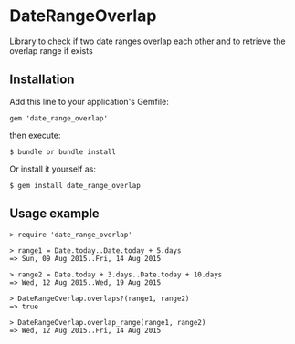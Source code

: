 # DateRangeOverlap

Library to check if two date ranges overlap each other and to retrieve the
overlap range if exists

## Installation

Add this line to your application's Gemfile:

    gem 'date_range_overlap'

then execute:

    $ bundle or bundle install

Or install it yourself as:

    $ gem install date_range_overlap

## Usage example

    > require 'date_range_overlap'

    > range1 = Date.today..Date.today + 5.days
    => Sun, 09 Aug 2015..Fri, 14 Aug 2015 

    > range2 = Date.today + 3.days..Date.today + 10.days
    => Wed, 12 Aug 2015..Wed, 19 Aug 2015

    > DateRangeOverlap.overlaps?(range1, range2) 
    => true

    > DateRangeOverlap.overlap_range(range1, range2) 
    => Wed, 12 Aug 2015..Fri, 14 Aug 2015
